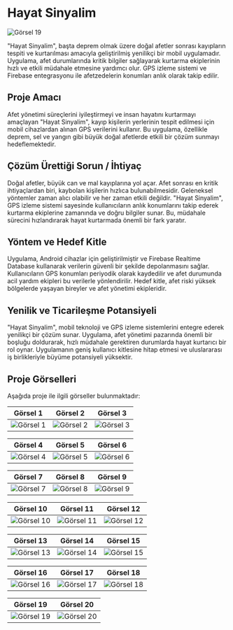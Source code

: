 # Hayat Sinyalim

![Görsel 19](images/Resim20.jpeg)

"Hayat Sinyalim", başta deprem olmak üzere doğal afetler sonrası kayıpların tespiti ve kurtarılması amacıyla geliştirilmiş yenilikçi bir mobil uygulamadır. Uygulama, afet durumlarında kritik bilgiler sağlayarak kurtarma ekiplerinin hızlı ve etkili müdahale etmesine yardımcı olur. GPS izleme sistemi ve Firebase entegrasyonu ile afetzedelerin konumları anlık olarak takip edilir.

## Proje Amacı

Afet yönetimi süreçlerini iyileştirmeyi ve insan hayatını kurtarmayı amaçlayan "Hayat Sinyalim", kayıp kişilerin yerlerinin tespit edilmesi için mobil cihazlardan alınan GPS verilerini kullanır. Bu uygulama, özellikle deprem, sel ve yangın gibi büyük doğal afetlerde etkili bir çözüm sunmayı hedeflemektedir.

## Çözüm Ürettiği Sorun / İhtiyaç

Doğal afetler, büyük can ve mal kayıplarına yol açar. Afet sonrası en kritik ihtiyaçlardan biri, kaybolan kişilerin hızlıca bulunabilmesidir. Geleneksel yöntemler zaman alıcı olabilir ve her zaman etkili değildir. "Hayat Sinyalim", GPS izleme sistemi sayesinde kullanıcıların anlık konumlarını takip ederek kurtarma ekiplerine zamanında ve doğru bilgiler sunar. Bu, müdahale sürecini hızlandırarak hayat kurtarmada önemli bir fark yaratır.

## Yöntem ve Hedef Kitle

Uygulama, Android cihazlar için geliştirilmiştir ve Firebase Realtime Database kullanarak verilerin güvenli bir şekilde depolanmasını sağlar. Kullanıcıların GPS konumları periyodik olarak kaydedilir ve afet durumunda acil yardım ekipleri bu verilerle yönlendirilir. Hedef kitle, afet riski yüksek bölgelerde yaşayan bireyler ve afet yönetimi ekipleridir.

## Yenilik ve Ticarileşme Potansiyeli

"Hayat Sinyalim", mobil teknoloji ve GPS izleme sistemlerini entegre ederek yenilikçi bir çözüm sunar. Uygulama, afet yönetimi pazarında önemli bir boşluğu doldurarak, hızlı müdahale gerektiren durumlarda hayat kurtarıcı bir rol oynar. Uygulamanın geniş kullanıcı kitlesine hitap etmesi ve uluslararası iş birlikleriyle büyüme potansiyeli yüksektir.

## Proje Görselleri

Aşağıda proje ile ilgili görseller bulunmaktadır:

| Görsel 1 | Görsel 2 | Görsel 3 |
|----------|----------|----------|
| ![Görsel 1](images/Resim2.png) | ![Görsel 2](images/Resim3.png) | ![Görsel 3](images/Resim4.png) |

| Görsel 4 | Görsel 5 | Görsel 6 |
|----------|----------|----------|
| ![Görsel 4](images/Resim5.png) | ![Görsel 5](images/Resim6.png) | ![Görsel 6](images/Resim7.png) |

| Görsel 7 | Görsel 8 | Görsel 9 |
|----------|----------|----------|
| ![Görsel 7](images/Resim8.png) | ![Görsel 8](images/Resim9.png) | ![Görsel 9](images/Resim10.png) |

| Görsel 10 | Görsel 11 | Görsel 12 |
|-----------|-----------|-----------|
| ![Görsel 10](images/Resim11.png) | ![Görsel 11](images/Resim12.png) | ![Görsel 12](images/Resim13.png) |

| Görsel 13 | Görsel 14 | Görsel 15 |
|-----------|-----------|-----------|
| ![Görsel 13](images/Resim14.png) | ![Görsel 14](images/Resim15.png) | ![Görsel 15](images/Resim16.jpeg) |

| Görsel 16 | Görsel 17 | Görsel 18 |
|-----------|-----------|-----------|
| ![Görsel 16](images/Resim17.jpeg) | ![Görsel 17](images/Resim18.jpeg) | ![Görsel 18](images/Resim19.jpeg) |

| Görsel 19 | Görsel 20 |
|-----------|-----------|
| ![Görsel 19](images/Resim20.jpeg) | ![Görsel 20](images/Resim21.jpeg) |

